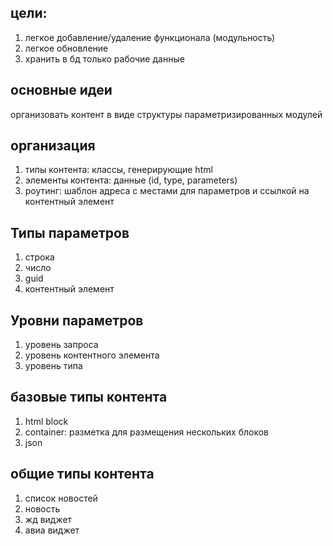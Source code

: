 ﻿## цели:
1. легкое добавление/удаление функционала (модульность)
1. легкое обновление
1. хранить в бд только рабочие данные

## основные идеи
организовать контент в виде структуры параметризированных модулей 

## организация
1. типы контента: классы, генерирующие html
1. элементы контента: данные (id, type, parameters)
1. роутинг: шаблон адреса с местами для параметров и ссылкой на контентный элемент

## Типы параметров
1. строка
1. число
1. guid
1. контентный элемент

## Уровни параметров
1. уровень запроса
1. уровень контентного элемента
1. уровень типа


## базовые типы контента
1. html block
1. container: разметка для размещения нескольких блоков
1. json

## общие типы контента
1. список новостей
1. новость
1. жд виджет
1. авиа виджет